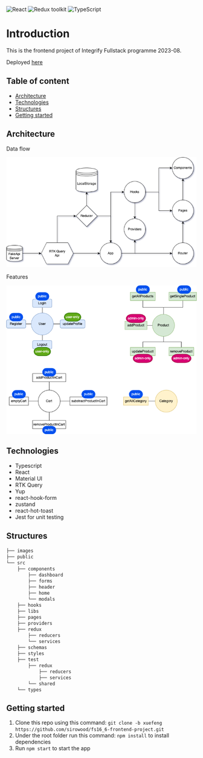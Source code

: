 ![React](https://img.shields.io/badge/React-v.18-blue)
![Redux toolkit](https://img.shields.io/badge/RTK-v.1-purple)
![TypeScript](https://img.shields.io/badge/TypeScript-v.4-green)

# Introduction

This is the frontend project of Integrify Fullstack programme 2023-08.

Deployed [here](https://xuefeng-frontend-project.vercel.app/)

## Table of content

- [Architecture](#architecture)
- [Technologies](#technologies)
- [Structures](#structures)
- [Getting started](#getting-started)

## Architecture

Data flow

![Data Flow](./images/dataflow.png)

Features

![Features](./images/features.png)

## Technologies

- Typescript
- React
- Material UI
- RTK Query
- Yup
- react-hook-form
- zustand
- react-hot-toast
- Jest for unit testing

## Structures

```
├── images
├── public
└── src
    ├── components
        ├── dashboard
        ├── forms
        ├── header
        ├── home
        └── modals
    ├── hooks
    ├── libs
    ├── pages
    ├── providers
    ├── redux
        ├── reducers
        └── services
    ├── schemas
    ├── styles
    ├── test
        ├── redux
            ├── reducers
            ├── services
        └── shared
    └── types

```

## Getting started

1. Clone this repo using this command: `git clone -b xuefeng https://github.com/sirowood/fs16_6-frontend-project.git`
2. Under the root folder run this command: `npm install` to install dependencies
3. Run `npm start` to start the app
